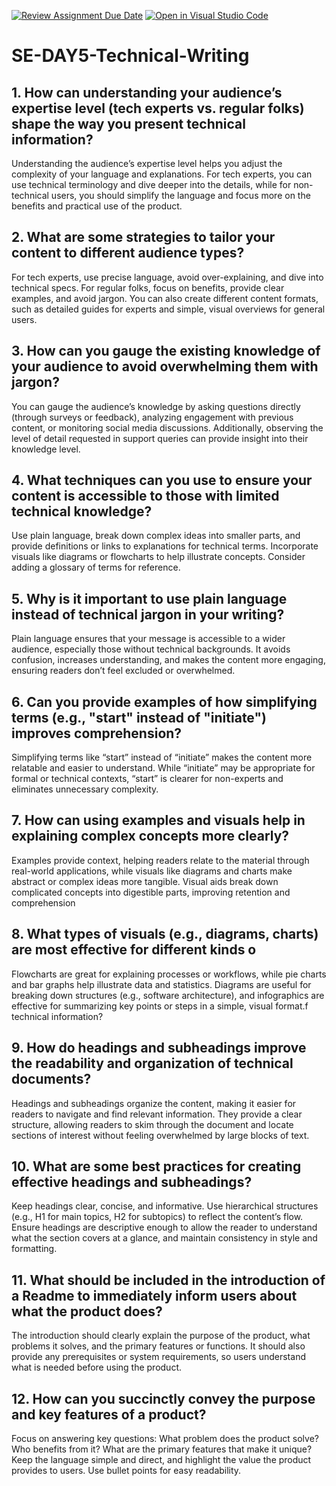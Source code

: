 [![Review Assignment Due Date](https://classroom.github.com/assets/deadline-readme-button-22041afd0340ce965d47ae6ef1cefeee28c7c493a6346c4f15d667ab976d596c.svg)](https://classroom.github.com/a/zsAR-pyY)
[![Open in Visual Studio Code](https://classroom.github.com/assets/open-in-vscode-2e0aaae1b6195c2367325f4f02e2d04e9abb55f0b24a779b69b11b9e10269abc.svg)](https://classroom.github.com/online_ide?assignment_repo_id=18527285&assignment_repo_type=AssignmentRepo)
# SE-DAY5-Technical-Writing
## 1. How can understanding your audience’s expertise level (tech experts vs. regular folks) shape the way you present technical information?
Understanding the audience’s expertise level helps you adjust the complexity of your language and explanations. For tech experts, you can use technical terminology and dive deeper into the details, while for non-technical users, you should simplify the language and focus more on the benefits and practical use of the product.
## 2. What are some strategies to tailor your content to different audience types?
For tech experts, use precise language, avoid over-explaining, and dive into technical specs. For regular folks, focus on benefits, provide clear examples, and avoid jargon. You can also create different content formats, such as detailed guides for experts and simple, visual overviews for general users.
## 3. How can you gauge the existing knowledge of your audience to avoid overwhelming them with jargon?
You can gauge the audience’s knowledge by asking questions directly (through surveys or feedback), analyzing engagement with previous content, or monitoring social media discussions. Additionally, observing the level of detail requested in support queries can provide insight into their knowledge level.
## 4. What techniques can you use to ensure your content is accessible to those with limited technical knowledge?
Use plain language, break down complex ideas into smaller parts, and provide definitions or links to explanations for technical terms. Incorporate visuals like diagrams or flowcharts to help illustrate concepts. Consider adding a glossary of terms for reference.
## 5. Why is it important to use plain language instead of technical jargon in your writing?
Plain language ensures that your message is accessible to a wider audience, especially those without technical backgrounds. It avoids confusion, increases understanding, and makes the content more engaging, ensuring readers don’t feel excluded or overwhelmed.
## 6. Can you provide examples of how simplifying terms (e.g., "start" instead of "initiate") improves comprehension?
Simplifying terms like “start” instead of “initiate” makes the content more relatable and easier to understand. While “initiate” may be appropriate for formal or technical contexts, “start” is clearer for non-experts and eliminates unnecessary complexity.
## 7. How can using examples and visuals help in explaining complex concepts more clearly?
Examples provide context, helping readers relate to the material through real-world applications, while visuals like diagrams and charts make abstract or complex ideas more tangible. Visual aids break down complicated concepts into digestible parts, improving retention and comprehension
## 8. What types of visuals (e.g., diagrams, charts) are most effective for different kinds o
Flowcharts are great for explaining processes or workflows, while pie charts and bar graphs help illustrate data and statistics. Diagrams are useful for breaking down structures (e.g., software architecture), and infographics are effective for summarizing key points or steps in a simple, visual format.f technical information?
## 9. How do headings and subheadings improve the readability and organization of technical documents?
Headings and subheadings organize the content, making it easier for readers to navigate and find relevant information. They provide a clear structure, allowing readers to skim through the document and locate sections of interest without feeling overwhelmed by large blocks of text.
## 10. What are some best practices for creating effective headings and subheadings?
Keep headings clear, concise, and informative. Use hierarchical structures (e.g., H1 for main topics, H2 for subtopics) to reflect the content’s flow. Ensure headings are descriptive enough to allow the reader to understand what the section covers at a glance, and maintain consistency in style and formatting.
## 11. What should be included in the introduction of a Readme to immediately inform users about what the product does?
The introduction should clearly explain the purpose of the product, what problems it solves, and the primary features or functions. It should also provide any prerequisites or system requirements, so users understand what is needed before using the product.
## 12. How can you succinctly convey the purpose and key features of a product?
Focus on answering key questions: What problem does the product solve? Who benefits from it? What are the primary features that make it unique? Keep the language simple and direct, and highlight the value the product provides to users. Use bullet points for easy readability.




